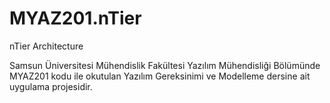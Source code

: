 # MYAZ201.nTier
nTier Architecture

Samsun Üniversitesi Mühendislik Fakültesi Yazılım Mühendisliği Bölümünde MYAZ201 kodu ile okutulan Yazılım Gereksinimi ve Modelleme dersine ait uygulama projesidir. 
